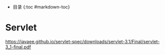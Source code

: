 - 目录
{:toc #markdown-toc}	

# Servlet


https://javaee.github.io/servlet-spec/downloads/servlet-3.1/Final/servlet-3_1-final.pdf